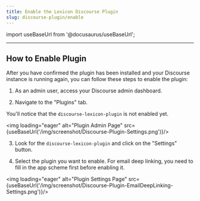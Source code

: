 ```yaml
---
title: Enable the Lexicon Discourse Plugin
slug: discourse-plugin/enable
---
```


import useBaseUrl from '@docusaurus/useBaseUrl';

---

## How to Enable Plugin

After you have confirmed the plugin has been installed and your Discourse instance is running again, you can follow these steps to enable the plugin:

1. As an admin user, access your Discourse admin dashboard.

2. Navigate to the "Plugins" tab.

You'll notice that the `discourse-lexicon-plugin` is not enabled yet.

<img loading="eager" alt="Plugin Admin Page" src={useBaseUrl('/img/screenshot/Discourse-Plugin-Settings.png')}/>

3. Look for the `discourse-lexicon-plugin` and click on the "Settings" button.

4. Select the plugin you want to enable. For email deep linking, you need to fill in the app scheme first before enabling it.

<img loading="eager" alt="Plugin Settings Page" src={useBaseUrl('/img/screenshot/Discourse-Plugin-EmailDeepLinking-Settings.png')}/>
